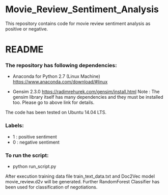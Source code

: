 # Movie_Review_Sentiment_Analysis
This repository contains code for movie review sentiment analysis as positive or negative.

# README #

### The repository has following dependencies:

* Anaconda for Python 2.7 (Linux Machine)
https://www.anaconda.com/download/#linux

* Gensim 2.3.0
https://radimrehurek.com/gensim/install.html 
Note : The gensim library itself has many dependencies and they must be installed too. Please go to above link for details.

The code has been tested on Ubuntu 14.04 LTS.

### Labels:
* 1 : positive sentiment
* 0 : negative sentiment

### To run the script:
* python run_script.py

After execution training data file train_text_data.txt and Doc2Vec model movie_review.d2v will be generated. Further RandomForest Classifier has been used for classification of negotiations.

